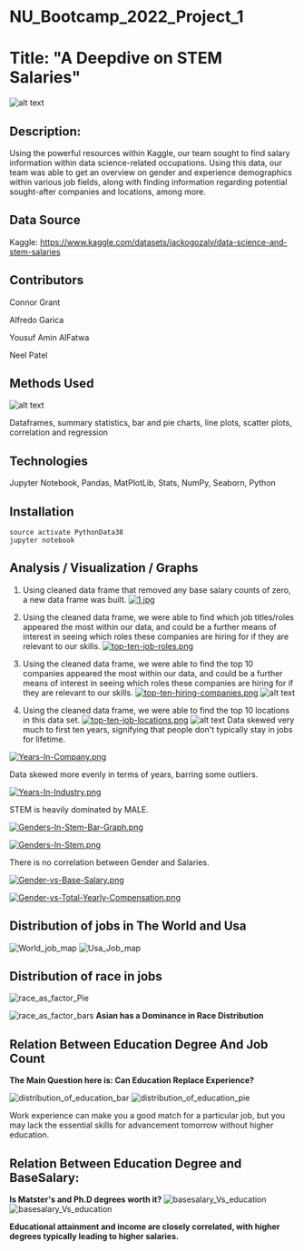 # NU_Bootcamp_2022_Project_1

# Title: "A Deepdive on STEM Salaries"
![alt text](https://github.com/nealp1910/NU_Bootcamp_2022_Project_1/blob/main/Data-Science-1.jpg)
## **Description:**
Using the powerful resources within Kaggle, our team sought to find salary information within data science-related occupations. Using this data, our team was able to get an overview on gender and experience demographics within various job fields, along with finding information regarding potential sought-after companies and locations, among more.


## Data Source 
Kaggle: https://www.kaggle.com/datasets/jackogozaly/data-science-and-stem-salaries

## Contributors
Connor Grant

Alfredo Garica

Yousuf Amin AlFatwa

Neel Patel

## Methods Used
![alt text](https://github.com/nealp1910/NU_Bootcamp_2022_Project_1/blob/main/Project_tools.png)

Dataframes, summary statistics, bar and pie charts, line plots, scatter plots, correlation and regression

## Technologies 
Jupyter Notebook, Pandas, MatPlotLib, Stats, NumPy, Seaborn, Python

## Installation
	source activate PythonData38
	jupyter notebook

## Analysis / Visualization / Graphs

1. Using cleaned data frame that removed any base salary counts of zero, a new data frame was built.
[![1.jpg](https://i.postimg.cc/Zqnzt5jc/1.jpg)](https://postimg.cc/8720LD2J)

2. Using the cleaned data frame, we were able to find which job titles/roles appeared the most within our data, and could be a further means of interest in seeing which roles these companies are hiring for if they are relevant to our skills.
[![top-ten-job-roles.png](https://i.postimg.cc/kXv02bps/top-ten-job-roles.png)](https://postimg.cc/BXtYyXsP)

3. Using the cleaned data frame, we were able to find the top 10 companies appeared the most within our data, and could be a further means of interest in seeing which roles these companies are hiring for if they are relevant to our skills.
[![top-ten-hiring-companies.png](https://i.postimg.cc/kXqZP5gb/top-ten-hiring-companies.png)](https://postimg.cc/dDNn8wds)
![alt text](https://github.com/nealp1910/NU_Bootcamp_2022_Project_1/blob/main/output_images/dataset-cover.png)
4. Using the cleaned data frame, we were able to find the top 10 locations in this data set.
[![top-ten-job-locations.png](https://i.postimg.cc/fRbrkgXW/top-ten-job-locations.png)](https://postimg.cc/bsKTBg34)
![alt text](https://github.com/nealp1910/NU_Bootcamp_2022_Project_1/blob/main/output_images/JOB_MAP.png)
Data skewed very much to first ten years, signifying that people don't typically stay in jobs for lifetime.

[![Years-In-Company.png](https://i.postimg.cc/3R2LPMM1/Years-In-Company.png)](https://postimg.cc/tZCtxM4n)

Data skewed more evenly in terms of years, barring some outliers.

[![Years-In-Industry.png](https://i.postimg.cc/rschThMk/Years-In-Industry.png)](https://postimg.cc/1nC0cr8C)

STEM is heavily dominated by MALE. 

[![Genders-In-Stem-Bar-Graph.png](https://i.postimg.cc/90pLQGQq/Genders-In-Stem-Bar-Graph.png)](https://postimg.cc/1V8GWV69)

[![Genders-In-Stem.png](https://i.postimg.cc/jdx8kkM6/Genders-In-Stem.png)](https://postimg.cc/pySYmkby)

There is no correlation between Gender and Salaries. 

[![Gender-vs-Base-Salary.png](https://i.postimg.cc/qM1mfXFP/Gender-vs-Base-Salary.png)](https://postimg.cc/6yGVnRtc)

[![Gender-vs-Total-Yearly-Compensation.png](https://i.postimg.cc/Hkj6T8DV/Gender-vs-Total-Yearly-Compensation.png)](https://postimg.cc/SnF6rsKh)

## Distribution of jobs in The World and Usa

![World_job_map](https://github.com/nealp1910/NU_Bootcamp_2022_Project_1/blob/main/output_images/World_job_map.png)
![Usa_Job_map](https://github.com/nealp1910/NU_Bootcamp_2022_Project_1/blob/main/output_images/Usa_Job_map.png)

## Distribution of race in jobs 

![race_as_factor_Pie](https://github.com/nealp1910/NU_Bootcamp_2022_Project_1/blob/main/output_images/race_as_factor_Pie.png)

![race_as_factor_bars](https://github.com/nealp1910/NU_Bootcamp_2022_Project_1/blob/main/output_images/race_as_factor_bars.png)
**Asian has a Dominance in Race Distribution**

## Relation Between Education Degree  And Job Count 
**The Main Question here is: Can Education Replace Experience?**

![distribution_of_education_bar](https://github.com/nealp1910/NU_Bootcamp_2022_Project_1/blob/main/output_images/distribution_of_education_bar.png)
![distribution_of_education_pie](https://github.com/nealp1910/NU_Bootcamp_2022_Project_1/blob/main/output_images/distribution_of_education_pie.png)

Work experience can make you a good match for a particular job, but you may lack the essential skills for advancement tomorrow without higher education.

## Relation Between Education Degree and BaseSalary:

**Is Matster's and Ph.D degrees worth it?**
![basesalary_Vs_education](https://github.com/nealp1910/NU_Bootcamp_2022_Project_1/blob/main/output_images/basesalary_Vs_education.png)
![basesalary_Vs_education](https://github.com/nealp1910/NU_Bootcamp_2022_Project_1/blob/main/output_images/basesalary_Based_on_degrees.png)

**Educational attainment and income are closely correlated, with higher degrees typically leading to higher salaries.**
